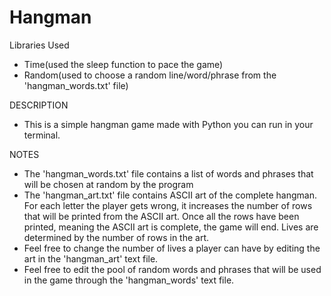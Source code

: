 # Hangman

Libraries Used
- Time(used the sleep function to pace the game)
- Random(used to choose a random line/word/phrase from the 'hangman_words.txt' file)

DESCRIPTION
- This is a simple hangman game made with Python you can run in your terminal.

NOTES
- The 'hangman_words.txt' file contains a list of words and phrases that will be chosen at random by the program
- The 'hangman_art.txt' file contains ASCII art of the complete hangman. 
  For each letter the player gets wrong, it increases the number of rows that will be printed from the ASCII art.
  Once all the rows have been printed, meaning the ASCII art is complete, the game will end.
  Lives are determined by the number of rows in the art.
- Feel free to change the number of lives a player can have by editing the art in the 'hangman_art' text file. 
- Feel free to edit the pool of random words and phrases that will be used in the game through the 'hangman_words' text file.
